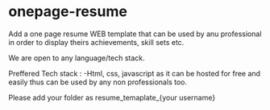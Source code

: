 # onepage-resume

Add a one page resume WEB template that can be used by anu professional in order to display theirs achievements, skill sets etc.

We are open to any language/tech stack.

Preffered Tech stack :
-Html, css, javascript as it can be hosted for free and easily thus can be used by any non professionals too. 


Please add your folder as resume_temaplate_{your username}
